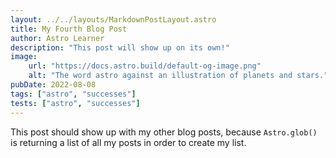 ```yaml
---
layout: ../../layouts/MarkdownPostLayout.astro
title: My Fourth Blog Post
author: Astro Learner
description: "This post will show up on its own!"
image:
    url: "https://docs.astro.build/default-og-image.png"
    alt: "The word astro against an illustration of planets and stars."
pubDate: 2022-08-08
tags: ["astro", "successes"]
tests: ["astro", "successes"]
---
```

This post should show up with my other blog posts, because `Astro.glob()` is returning a list of all my posts in order to create my list.